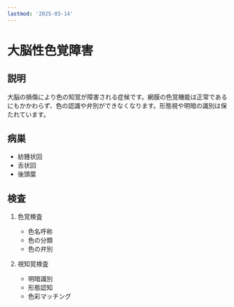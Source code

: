 ```yaml
---
lastmod: '2025-03-14'
---
```


# 大脳性色覚障害

## 説明

大脳の損傷により色の知覚が障害される症候です。網膜の色覚機能は正常であるにもかかわらず、色の認識や弁別ができなくなります。形態視や明暗の識別は保たれています。

## 病巣

- 紡錘状回
- 舌状回
- 後頭葉

## 検査

1. 色覚検査

   - 色名呼称
   - 色の分類
   - 色の弁別

2. 視知覚検査
   - 明暗識別
   - 形態認知
   - 色彩マッチング
